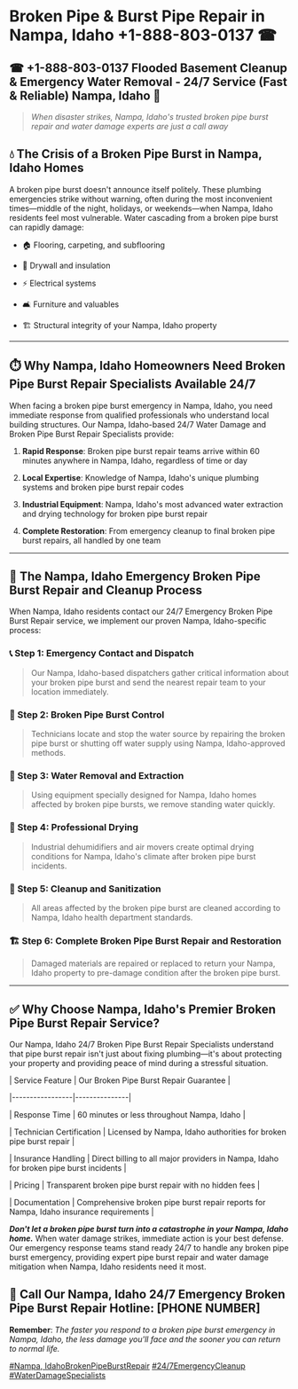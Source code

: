 # Broken Pipe & Burst Pipe Repair in Nampa, Idaho +1-888-803-0137 ☎
## ☎ +1-888-803-0137  Flooded Basement Cleanup & Emergency Water Removal - 24/7 Service (Fast & Reliable) Nampa, Idaho 🚨

> *When disaster strikes, Nampa, Idaho's trusted broken pipe burst repair and water damage experts are just a call away*

## 💧 The Crisis of a Broken Pipe Burst in Nampa, Idaho Homes

A broken pipe burst doesn't announce itself politely. These plumbing emergencies strike without warning, often during the most inconvenient times—middle of the night, holidays, or weekends—when Nampa, Idaho residents feel most vulnerable. Water cascading from a broken pipe burst can rapidly damage:

* 🏠 Flooring, carpeting, and subflooring
* 🧱 Drywall and insulation
* ⚡ Electrical systems
* 🛋️ Furniture and valuables
* 🏗️ Structural integrity of your Nampa, Idaho property

---

## ⏱️ Why Nampa, Idaho Homeowners Need Broken Pipe Burst Repair Specialists Available 24/7

When facing a broken pipe burst emergency in Nampa, Idaho, you need immediate response from qualified professionals who understand local building structures. Our Nampa, Idaho-based 24/7 Water Damage and Broken Pipe Burst Repair Specialists provide:

1. **Rapid Response**: Broken pipe burst repair teams arrive within 60 minutes anywhere in Nampa, Idaho, regardless of time or day
2. **Local Expertise**: Knowledge of Nampa, Idaho's unique plumbing systems and broken pipe burst repair codes
3. **Industrial Equipment**: Nampa, Idaho's most advanced water extraction and drying technology for broken pipe burst repair
4. **Complete Restoration**: From emergency cleanup to final broken pipe burst repairs, all handled by one team

---

## 🔧 The Nampa, Idaho Emergency Broken Pipe Burst Repair and Cleanup Process

When Nampa, Idaho residents contact our 24/7 Emergency Broken Pipe Burst Repair service, we implement our proven Nampa, Idaho-specific process:

### 📞 Step 1: Emergency Contact and Dispatch
> Our Nampa, Idaho-based dispatchers gather critical information about your broken pipe burst and send the nearest repair team to your location immediately.

### 🚿 Step 2: Broken Pipe Burst Control
> Technicians locate and stop the water source by repairing the broken pipe burst or shutting off water supply using Nampa, Idaho-approved methods.

### 🌊 Step 3: Water Removal and Extraction
> Using equipment specially designed for Nampa, Idaho homes affected by broken pipe bursts, we remove standing water quickly.

### 💨 Step 4: Professional Drying
> Industrial dehumidifiers and air movers create optimal drying conditions for Nampa, Idaho's climate after broken pipe burst incidents.

### 🧼 Step 5: Cleanup and Sanitization
> All areas affected by the broken pipe burst are cleaned according to Nampa, Idaho health department standards.

### 🏗️ Step 6: Complete Broken Pipe Burst Repair and Restoration
> Damaged materials are repaired or replaced to return your Nampa, Idaho property to pre-damage condition after the broken pipe burst.

---

## ✅ Why Choose Nampa, Idaho's Premier Broken Pipe Burst Repair Service?

Our Nampa, Idaho 24/7 Broken Pipe Burst Repair Specialists understand that pipe burst repair isn't just about fixing plumbing—it's about protecting your property and providing peace of mind during a stressful situation.

| Service Feature | Our Broken Pipe Burst Repair Guarantee |
|-----------------|---------------|
| Response Time | 60 minutes or less throughout Nampa, Idaho |
| Technician Certification | Licensed by Nampa, Idaho authorities for broken pipe burst repair |
| Insurance Handling | Direct billing to all major providers in Nampa, Idaho for broken pipe burst incidents |
| Pricing | Transparent broken pipe burst repair with no hidden fees |
| Documentation | Comprehensive broken pipe burst repair reports for Nampa, Idaho insurance requirements |

***Don't let a broken pipe burst turn into a catastrophe in your Nampa, Idaho home.*** When water damage strikes, immediate action is your best defense. Our emergency response teams stand ready 24/7 to handle any broken pipe burst emergency, providing expert pipe burst repair and water damage mitigation when Nampa, Idaho residents need it most.

## 📱 Call Our Nampa, Idaho 24/7 Emergency Broken Pipe Burst Repair Hotline: [PHONE NUMBER]

**Remember**: *The faster you respond to a broken pipe burst emergency in Nampa, Idaho, the less damage you'll face and the sooner you can return to normal life.*

[#Nampa, IdahoBrokenPipeBurstRepair](#) [#24/7EmergencyCleanup](#) [#WaterDamageSpecialists](#)